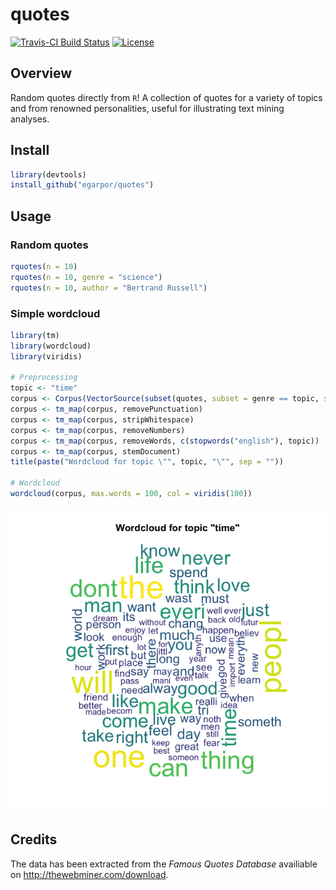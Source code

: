 quotes
======

[![Travis-CI Build Status](https://travis-ci.org/egarpor/quotes.svg)](https://travis-ci.com/egarpor/quotes)
[![License](https://img.shields.io/badge/license-MIT%20License-brightgreen.svg)](https://opensource.org/licenses/MIT)

## Overview

Random quotes directly from `R`! A collection of quotes for a variety of topics and from renowned personalities, useful for illustrating text mining analyses.

## Install

```r
library(devtools)
install_github("egarpor/quotes")
```

## Usage

### Random quotes

```r
rquotes(n = 10)
rquotes(n = 10, genre = "science")
rquotes(n = 10, author = "Bertrand Russell")
```

### Simple wordcloud

```r
library(tm)
library(wordcloud)
library(viridis)

# Preprocessing
topic <- "time"
corpus <- Corpus(VectorSource(subset(quotes, subset = genre == topic, select = "quote")))
corpus <- tm_map(corpus, removePunctuation)
corpus <- tm_map(corpus, stripWhitespace)
corpus <- tm_map(corpus, removeNumbers)
corpus <- tm_map(corpus, removeWords, c(stopwords("english"), topic))
corpus <- tm_map(corpus, stemDocument)
title(paste("Wordcloud for topic \"", topic, "\"", sep = ""))

# Wordcloud
wordcloud(corpus, max.words = 100, col = viridis(100))
```
![Wordcloud](https://raw.githubusercontent.com/egarpor/quotes/master/images/wordcloud.png)

## Credits

The data has been extracted from the *Famous Quotes Database* availiable on <http://thewebminer.com/download>.